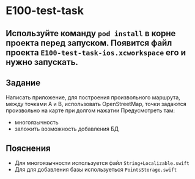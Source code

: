 # E100-test-task
## Используйте команду `pod install` в корне проекта перед запуском. Появится файл проекта `E100-test-task-ios.xcworkspace` его и нужно запускать.

## Задание
Написать приложение, для построения произвольного маршрута, между точками A и B, использовать OpenStreetMap, точки задаются произвольно на карте при долгом нажатии
Предусмотреть там:
- многоязычность
- заложить возможность добавления БД

## Пояснения
 - Для многоязычности используется файл `String+Localizable.swift`
 - Для для добавления базы используеться `PointsStorage.swift`
